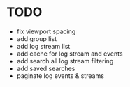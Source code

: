 # TODO
* fix viewport spacing
* add group list
* add log stream list
* add cache for log stream and events
* add search all log stream filtering
* add saved searches
* paginate log events & streams

